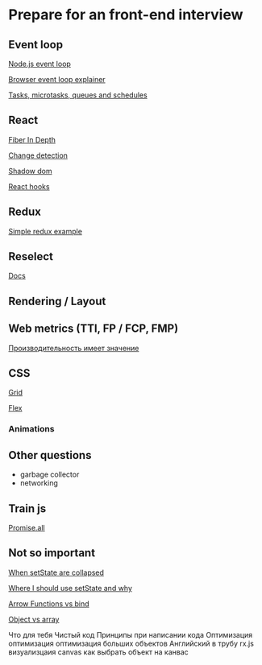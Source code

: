 # Prepare for an front-end interview

## Event loop

[Node.js event loop](https://github.com/or4/event-loop/blob/master/src/node/articles/node.js-event-loop.md)

[Browser event loop explainer](https://github.com/atotic/event-loop)

[Tasks, microtasks, queues and schedules](https://jakearchibald.com/2015/tasks-microtasks-queues-and-schedules/)

## React

[Fiber In Depth](https://github.com/or4/react-advanced/blob/master/src/fiber-in-depth/readme.md)

[Change detection](https://github.com/or4/react-advanced/blob/master/src/fiber-in-depth/change-detection.md)

[Shadow dom](https://github.com/or4/react-advanced/tree/master/src/web-components)

[React hooks](https://github.com/or4/react-hooks-examples/tree/master/src/hooks)

## Redux

[Simple redux example](https://github.com/or4/simple-redux/tree/master/src/redux)

## Reselect

[Docs](https://github.com/devSchacht/translations/blob/master/articles/reselect-selector-library-for-redux/readme.md)

## Rendering / Layout

## Web metrics (TTI, FP / FCP, FMP)

[Производительность имеет значение](https://medium.com/@uleen/производительность-имеет-значение-c488c8d8ec30)

## CSS

[Grid](https://github.com/or4/css/tree/master/src/grid)

[Flex](https://github.com/or4/css/tree/master/src/flex)

### Animations

## Other questions

* garbage collector
* networking

## Train js

[Promise.all](https://github.com/or4/practice-js/blob/master/src/type-d/D3.PromiseAll.test.ts)

## Not so important

[When setState are collapsed](https://github.com/or4/react-advanced/blob/master/src/set-state/collapse-in-class.md)

[Where I should use setState and why](https://github.com/or4/react-advanced/blob/master/src/set-state/where-I-can-use.md)

[Arrow Functions vs bind](https://github.com/or4/react-advanced/blob/master/articles/arrow-functions-vs-bind.md)

[Object vs array](https://github.com/or4/react-advanced/blob/master/articles/object-vs-array.md)

Что для тебя Чистый код
Принципы при написании кода
Оптимизация оптимизация оптимизация больших объектов
Английский в трубу
rx.js
визуализцаия
canvas
как выбрать объект на канвас
